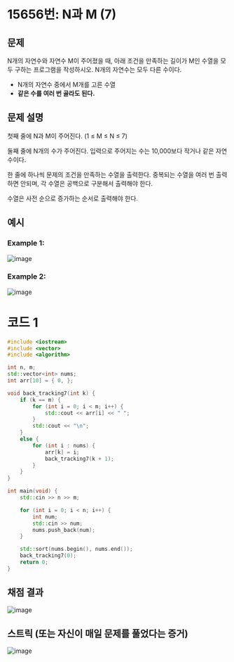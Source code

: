 # 15656번: N과 M (7)

## 문제
N개의 자연수와 자연수 M이 주어졌을 때, 아래 조건을 만족하는 길이가 M인 수열을 모두 구하는 프로그램을 작성하시오. N개의 자연수는 모두 다른 수이다.

- N개의 자연수 중에서 M개를 고른 수열
- **같은 수를 여러 번 골라도 된다.**

## 문제 설명
첫째 줄에 N과 M이 주어진다. (1 ≤ M ≤ N ≤ 7)

둘째 줄에 N개의 수가 주어진다. 입력으로 주어지는 수는 10,000보다 작거나 같은 자연수이다.

한 줄에 하나씩 문제의 조건을 만족하는 수열을 출력한다. 중복되는 수열을 여러 번 출력하면 안되며, 각 수열은 공백으로 구분해서 출력해야 한다.

수열은 사전 순으로 증가하는 순서로 출력해야 한다.

## 예시
### Example 1:  
![image](https://github.com/user-attachments/assets/e5b3fa8f-f5fa-4eef-8e7d-b47c40f87578)

### Example 2:     
![image](https://github.com/user-attachments/assets/bf97bb03-8376-4911-8eab-13166c458c93)

# 코드 1
```cpp
#include <iostream>
#include <vector>
#include <algorithm>

int n, m;
std::vector<int> nums;
int arr[10] = { 0, };

void back_tracking7(int k) {
	if (k == m) {
		for (int i = 0; i < m; i++) {
			std::cout << arr[i] << " ";
		}
		std::cout << "\n";
	}
	else {
		for (int i : nums) {
			arr[k] = i;
			back_tracking7(k + 1);
		}
	}
}

int main(void) {
	std::cin >> n >> m;

	for (int i = 0; i < n; i++) {
		int num;
		std::cin >> num;
		nums.push_back(num);
	}

	std::sort(nums.begin(), nums.end());
	back_tracking7(0);
	return 0;
}
```

## 채점 결과
![image](https://github.com/user-attachments/assets/d3da4610-37b5-44a3-b3c1-e44ec2df1e4e)

## 스트릭 (또는 자신이 매일 문제를 풀었다는 증거)
![image](https://github.com/user-attachments/assets/8fc3f14d-fd27-4143-bef6-da8e1256cc3f)
